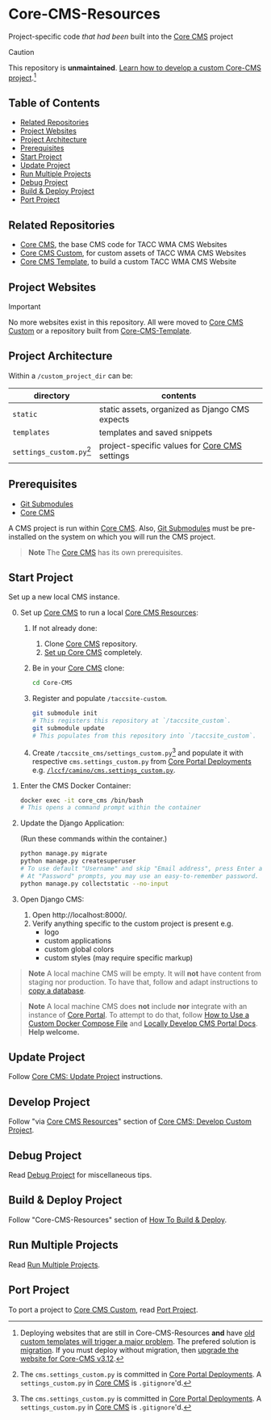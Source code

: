 # Core-CMS-Resources

Project-specific code _that had been_ built into the [Core CMS] project

> [!CAUTION]
> This repository is **unmaintained**. [Learn how to develop a custom Core-CMS project](https://github.com/TACC/Core-CMS/blob/main/docs/develop-custom-project.md).[^1]

[^1]: Deploying websites that are still in Core-CMS-Resources **and** have [old custom templates will trigger a major problem](https://github.com/TACC/Core-CMS-Resources/pull/176#issuecomment-1603194690). The prefered solution is [migration](#port-project). If you must deploy without migration, then [upgrade the website for Core-CMS v3.12](./docs/upgrade-project.md#for-core-cms-v312).

## Table of Contents

- [Related Repositories](#related-repositories)
- [Project Websites](#project-websites)
- [Project Architecture](#project-architecture)
- [Prerequisites](#prerequisites)
- [Start Project](#start-project)
- [Update Project](#update-project)
- [Run Multiple Projects](#run-multiple-projects)
- [Debug Project](#debug-project)
- [Build & Deploy Project](#build--deploy-project)
- [Port Project](#port-project)

## Related Repositories

- [Core CMS], the base CMS code for TACC WMA CMS Websites
- [Core CMS Custom], for custom assets of TACC WMA CMS Websites
- [Core CMS Template], to build a custom TACC WMA CMS Website

## Project Websites

> [!IMPORTANT]
> No more websites exist in this repository. All were moved to [Core CMS Custom] or a repository built from [Core-CMS-Template](https://github.com/TACC/Core-CMS-Template).

## Project Architecture

Within a `/custom_project_dir` can be:

| directory | contents |
| - | - |
| `static` | static assets, organized as Django CMS expects |
| `templates` | templates and saved snippets |
| `settings_custom.py`[^3] | project-specific values for [Core CMS] settings |

[^3]: The `cms.settings_custom.py` is committed in [Core Portal Deployments]. A `settings_custom.py` in [Core CMS] is `.gitignore`'d.

## Prerequisites

- [Git Submodules]
- [Core CMS]

A CMS project is run within [Core CMS]. Also, [Git Submodules] must be pre-installed on the system on which you will run the CMS project.

> **Note**
> The [Core CMS] has its own prerequisites.

## Start Project

Set up a new local CMS instance.

0. Set up [Core CMS] to run a local [Core CMS Resources]:

    1. If not already done:
        1. Clone [Core CMS] repository.
        2. [Set up Core CMS](https://github.com/TACC/Core-CMS#readme) completely.
    2. Be in your [Core CMS] clone:

        ```sh
        cd Core-CMS
        ```

    3. Register and populate `/taccsite-custom`.

        ```sh
        git submodule init
        # This registers this repository at `/taccsite_custom`.
        git submodule update
        # This populates from this repository into `/taccsite_custom`.
        ```

    4. Create `/taccsite_cms/settings_custom.py`[^3] and populate it with respective `cms.settings_custom.py` from [Core Portal Deployments] e.g. [`/lccf/camino/cms.settings_custom.py`](https://github.com/TACC/Core-Portal-Deployments/blob/d8e31d9/lccf/camino/cms.settings_custom.py).

1. Enter the CMS Docker Container:

    ```sh
    docker exec -it core_cms /bin/bash
    # This opens a command prompt within the container
    ```

2. Update the Django Application:

    (Run these commands within the container.)

    ```sh
    python manage.py migrate
    python manage.py createsuperuser
    # To use default "Username" and skip "Email address", press Enter at both prompts.
    # At "Password" prompts, you may use an easy-to-remember password.
    python manage.py collectstatic --no-input

    ```

3. Open Django CMS:
    1. Open http://localhost:8000/.
    2. Verify anything specific to the custom project is present e.g.
        - logo
        - custom applications
        - custom global colors
        - custom styles (may require specific markup)

> **Note**
> A local machine CMS will be empty. It will **not** have content from staging nor production. To have that, follow and adapt instructions to [copy a database](https://tacc-main.atlassian.net/wiki/x/GwBJAg).

> **Note**
> A local machine CMS does **not** include **nor** integrate with an instance of [Core Portal]. To attempt to do that, follow [How to Use a Custom Docker Compose File](https://github.com/TACC/Core-CMS/wiki/How-to-Use-a-Custom-Docker-Compose-File) and [Locally Develop CMS Portal Docs](https://github.com/TACC/Core-CMS/wiki/Locally-Develop-CMS---Portal---Docs). **Help welcome.**

## Update Project

Follow [Core CMS: Update Project](https://github.com/TACC/Core-CMS/blob/main/README.md#update-project) instructions.

## Develop Project

Follow "via [Core CMS Resources]" section of [Core CMS: Develop Custom Project](https://github.com/TACC/Core-CMS/blob/main/docs/develop-custom-project.md#via-core-cms-resources).

## Debug Project

Read [Debug Project](./docs/debug-project.md) for miscellaneous tips.

## Build & Deploy Project

Follow "Core-CMS-Resources" section of [How To Build & Deploy][Build & Deploy Project].

## Run Multiple Projects

Read [Run Multiple Projects](./docs/run-multiple-projects.md).

## Port Project

To port a project to [Core CMS Custom], read [Port Project].

<!-- Link Aliases -->

[Core CMS]: https://github.com/TACC/Core-CMS
[Core Portal]: https://github.com/TACC/Core-Portal
[Core CMS Custom]: https://github.com/TACC/Core-CMS-Custom
[Core CMS Template]: https://github.com/TACC/Core-CMS-Template
[Core CMS Resources]: https://github.com/TACC/Core-CMS-Resources
[Core Portal Deployments]: https://github.com/TACC/Core-Portal-Deployments

[Git Submodules]: https://git-scm.com/book/en/v2/Git-Tools-Submodules

[Build & Deploy Project]: https://tacc-main.atlassian.net/l/cp/3U2WHbVB
[Port Project]: https://github.com/TACC/Core-CMS-Custom/blob/main/docs/port-project.md
[Upgrade Project]: https://github.com/TACC/Core-CMS/blob/main/docs/upgrade-project.md
